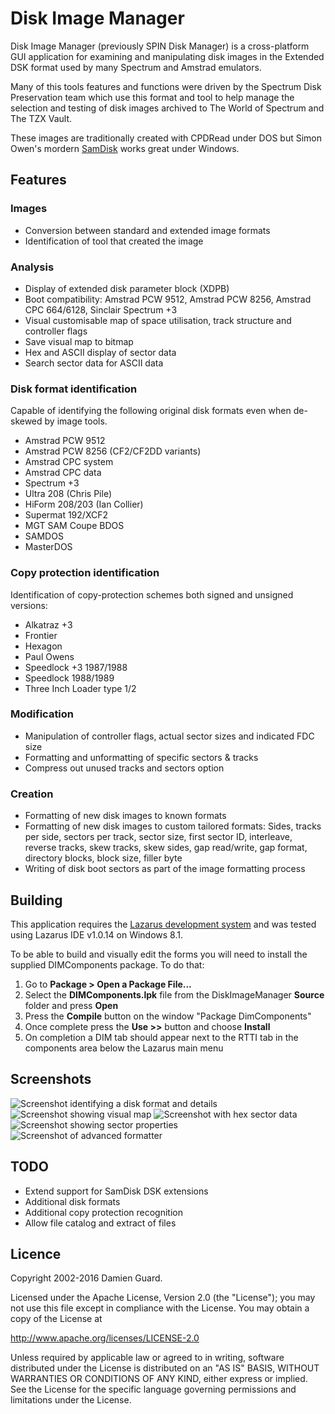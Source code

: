 # Disk Image Manager

Disk Image Manager (previously SPIN Disk Manager) is a cross-platform GUI application for examining and manipulating disk images in the Extended DSK format used by many Spectrum and Amstrad emulators.

Many of this tools features and functions were driven by the Spectrum Disk Preservation team which use this format and tool to help manage the selection and testing of disk images archived to The World of Spectrum and The TZX Vault.

These images are traditionally created with CPDRead under DOS but Simon Owen's mordern [SamDisk](http://simonowen.com/samdisk/) works great under Windows.

## Features

### Images

* Conversion between standard and extended image formats
* Identification of tool that created the image

### Analysis

* Display of extended disk parameter block (XDPB)
* Boot compatibility: Amstrad PCW 9512, Amstrad PCW 8256, Amstrad CPC 664/6128, Sinclair Spectrum +3
* Visual customisable map of space utilisation, track structure and controller flags
* Save visual map to bitmap
* Hex and ASCII display of sector data
* Search sector data for ASCII data 

### Disk format identification
Capable of identifying the following original disk formats even when de-skewed by image tools.

* Amstrad PCW 9512
* Amstrad PCW 8256 (CF2/CF2DD variants)
* Amstrad CPC system
* Amstrad CPC data
* Spectrum +3
* Ultra 208 (Chris Pile)
* HiForm 208/203 (Ian Collier)
* Supermat 192/XCF2
* MGT SAM Coupe BDOS
* SAMDOS
* MasterDOS

### Copy protection identification
Identification of copy-protection schemes both signed and unsigned versions:

* Alkatraz +3
* Frontier
* Hexagon
* Paul Owens
* Speedlock +3 1987/1988
* Speedlock 1988/1989
* Three Inch Loader type 1/2

### Modification

* Manipulation of controller flags, actual sector sizes and indicated FDC size
* Formatting and unformatting of specific sectors & tracks
* Compress out unused tracks and sectors option 

### Creation

* Formatting of new disk images to known formats
* Formatting of new disk images to custom tailored formats: Sides, tracks per side, sectors per track, sector size, first sector ID, interleave, reverse tracks, skew tracks, skew sides, gap read/write, gap format, directory blocks, block size, filler byte
* Writing of disk boot sectors as part of the image formatting process 

## Building
This application requires the [Lazarus development system](http://www.lazarus.freepascal.org/) and was tested using Lazarus IDE v1.0.14 on Windows 8.1.

To be able to build and visually edit the forms you will need to install the supplied DIMComponents package. To do that:

1. Go to **Package > Open a Package File...**
2. Select the **DIMComponents.lpk** file from the DiskImageManager **Source** folder and press **Open**
3. Press the **Compile** button on the window "Package DimComponents" 
4. Once complete press the **Use >>** button and choose **Install**
5. On completion a DIM tab should appear next to the RTTI tab in the components area below the Lazarus main menu

## Screenshots
![Screenshot identifying a disk format and details](https://cloud.githubusercontent.com/assets/118951/21614473/7996750a-d18e-11e6-8846-09ade9487bb8.png)
![Screenshot showing visual map](https://cloud.githubusercontent.com/assets/118951/21614505/89681434-d18e-11e6-8eee-c0b53a05b11c.png)
![Screenshot with hex sector data](https://cloud.githubusercontent.com/assets/118951/21614520/984b00d8-d18e-11e6-9371-be6766a40d94.png)
![Screenshot showing sector properties](https://cloud.githubusercontent.com/assets/118951/21614531/a7dabbf6-d18e-11e6-9c6a-07e29ee23782.png)
![Screenshot of advanced formatter](https://cloud.githubusercontent.com/assets/118951/21614545/b7a0f1ea-d18e-11e6-8016-c6f178e5155a.png)

## TODO
* Extend support for SamDisk DSK extensions
* Additional disk formats
* Additional copy protection recognition
* Allow file catalog and extract of files

## Licence
Copyright 2002-2016 Damien Guard.

Licensed under the Apache License, Version 2.0 (the "License"); you may not use this file except in compliance with the License. You may obtain a copy of the License at

http://www.apache.org/licenses/LICENSE-2.0

Unless required by applicable law or agreed to in writing, software distributed under the License is distributed on an "AS IS" BASIS, WITHOUT WARRANTIES OR CONDITIONS OF ANY KIND, either express or implied. See the License for the specific language governing permissions and limitations under the License.
